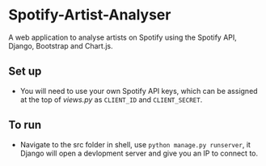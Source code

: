 # Spotify-Artist-Analyser
A web application to analyse artists on Spotify using the Spotify API, Django, Bootstrap and Chart.js.

## Set up
- You will need to use your own Spotify API keys, which can be assigned at the top of _views.py_ as `CLIENT_ID` and `CLIENT_SECRET`.
## To run
- Navigate to the src folder in shell, use `python manage.py runserver`, it Django will open a devlopment server and give you an IP to connect to.
